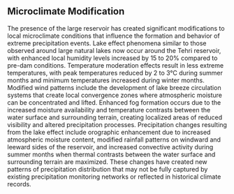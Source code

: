 ## Microclimate Modification

The presence of the large reservoir has created significant modifications to local microclimate conditions that influence the formation and behavior of extreme precipitation events. Lake effect phenomena similar to those observed around large natural lakes now occur around the Tehri reservoir, with enhanced local humidity levels increased by 15 to 20% compared to pre-dam conditions. Temperature moderation effects result in less extreme temperatures, with peak temperatures reduced by 2 to 3°C during summer months and minimum temperatures increased during winter months.
Modified wind patterns include the development of lake breeze circulation systems that create local convergence zones where atmospheric moisture can be concentrated and lifted. Enhanced fog formation occurs due to the increased moisture availability and temperature contrasts between the water surface and surrounding terrain, creating localized areas of reduced visibility and altered precipitation processes.
Precipitation changes resulting from the lake effect include orographic enhancement due to increased atmospheric moisture content, modified rainfall patterns on windward and leeward sides of the reservoir, and increased convective activity during summer months when thermal contrasts between the water surface and surrounding terrain are maximized. These changes have created new patterns of precipitation distribution that may not be fully captured by existing precipitation monitoring networks or reflected in historical climate records.

